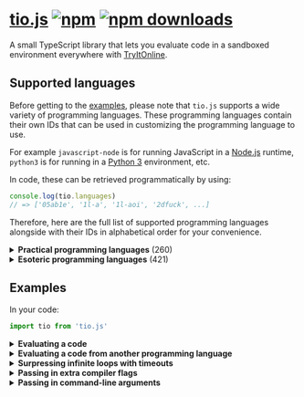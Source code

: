 # [tio.js](https://npmjs.org/package/tio.js) [![npm][npm-image]][npm-url] [![npm downloads][npm-downloads-image]][npm-url]

[npm-image]: https://img.shields.io/npm/v/tio.js.svg?style=flat-square
[npm-url]: https://npmjs.org/package/tio.js
[npm-downloads-image]: https://img.shields.io/npm/dt/tio.js.svg?style=flat-square

A small TypeScript library that lets you evaluate code in a sandboxed environment everywhere with [TryItOnline](https://tio.run).

## Supported languages

Before getting to the [examples](#examples), please note that `tio.js` supports a wide variety of programming languages. These programming languages contain their own IDs that can be used in customizing the programming language to use.

For example `javascript-node` is for running JavaScript in a [Node.js](https://nodejs.org) runtime, `python3` is for running in a [Python 3](https://docs.python.org/3/) environment, etc.

In code, these can be retrieved programmatically by using:

```js
console.log(tio.languages)
// => ['05ab1e', '1l-a', '1l-aoi', '2dfuck', ...]
```

Therefore, here are the full list of supported programming languages alongside with their IDs in alphabetical order for your convenience.

<details>
<summary><b>Practical programming languages</b> (260)</summary>

| Name                                                                                                            | ID                        |
| --------------------------------------------------------------------------------------------------------------- | ------------------------- |
| [ABC](https://homepages.cwi.nl/~steven/abc/)                                                                    | `abc`                     |
| [ABC-assembler](https://github.com/Ourous/abc-wrapper-linux)                                                    | `abc-assembler`           |
| [Ada (GNAT)](https://www.gnu.org/software/gnat/)                                                                | `ada-gnat`                |
| [Agda](http://wiki.portal.chalmers.se/agda)                                                                     | `agda`                    |
| [ALGOL 68 (Genie)](https://jmvdveer.home.xs4all.nl/algol.html)                                                  | `algol68g`                |
| [Alice ML](https://github.com/aliceml/aliceml)                                                                  | `aliceml`                 |
| [APL (Dyalog Unicode)](https://www.dyalog.com/)                                                                 | `apl-dyalog`              |
| [APL (Dyalog Classic)](https://www.dyalog.com/)                                                                 | `apl-dyalog-classic`      |
| [APL (Dyalog Extended)](https://github.com/abrudz/dyalog-apl-extended)                                          | `apl-dyalog-extended`     |
| [APL (dzaima/APL)](https://github.com/dzaima/APL)                                                               | `apl-dzaima`              |
| [APL (ngn/apl)](https://gitlab.com/n9n/apl)                                                                     | `apl-ngn`                 |
| [Appleseed](https://github.com/dloscutoff/appleseed)                                                            | `appleseed`               |
| [ASPeRiX](https://github.com/TryItOnline/asperix)                                                               | `asperix`                 |
| [Assembly (as, x64, Linux)](https://sourceware.org/binutils/docs/as/index.html)                                 | `assembly-as`             |
| [Assembly (fasm, x64, Linux)](https://flatassembler.net/)                                                       | `assembly-fasm`           |
| [Assembly (gcc, x64, Linux)](https://gcc.gnu.org/)                                                              | `assembly-gcc`            |
| [Assembly (JWasm, x64, Linux)](https://github.com/JWasm/JWasm)                                                  | `assembly-jwasm`          |
| [Assembly (nasm, x64, Linux)](http://www.nasm.us/)                                                              | `assembly-nasm`           |
| [ATS2](https://sourceforge.net/projects/ats2-lang/)                                                             | `ats2`                    |
| [Attache](https://github.com/ConorOBrien-Foxx/Attache)                                                          | `attache`                 |
| [AWK](https://www.gnu.org/software/gawk/manual/gawk.html)                                                       | `awk`                     |
| [Bash](https://www.gnu.org/software/bash/)                                                                      | `bash`                    |
| [bc](https://www.gnu.org/software/bc/manual/html_mono/bc.html)                                                  | `bc`                      |
| [BeanShell](http://www.beanshell.org/)                                                                          | `beanshell`               |
| [Boo](http://boo-lang.org/)                                                                                     | `boo`                     |
| [bosh](http://schilytools.sourceforge.net/bosh.html)                                                            | `bosh`                    |
| [Bracmat](https://github.com/BartJongejan/Bracmat)                                                              | `bracmat`                 |
| [Brat](https://github.com/presidentbeef/brat)                                                                   | `brat`                    |
| [C (clang)](http://clang.llvm.org/)                                                                             | `c-clang`                 |
| [C (gcc)](https://gcc.gnu.org/)                                                                                 | `c-gcc`                   |
| [C (tcc)](http://savannah.nongnu.org/projects/tinycc)                                                           | `c-tcc`                   |
| [Caboose](https://github.com/CabooseLang/Caboose)                                                               | `caboose`                 |
| [CakeML](https://cakeml.org/)                                                                                   | `cakeml`                  |
| [calc (TTK)](http://ciar.org/ttk/codecloset/calc/)                                                              | `calc2`                   |
| [Ceylon](https://ceylon-lang.org/)                                                                              | `ceylon`                  |
| [Charm](https://github.com/Aearnus/charm)                                                                       | `charm`                   |
| [Chapel](http://chapel.cray.com/)                                                                               | `chapel`                  |
| [Checked C](https://github.com/Microsoft/checkedc)                                                              | `checkedc`                |
| [Cheddar](http://cheddar.vihan.org/)                                                                            | `cheddar`                 |
| [CIL (Mono IL assembler)](http://www.mono-project.com/docs/tools+libraries/tools/monodis/)                      | `cil-mono`                |
| [cixl](https://github.com/basic-gongfu/cixl)                                                                    | `cixl`                    |
| [Clean](https://github.com/Ourous/curated-clean-linux)                                                          | `clean`                   |
| [CLIPS](http://www.clipsrules.net/)                                                                             | `clips`                   |
| [Common Lisp](http://www.clisp.org/)                                                                            | `clisp`                   |
| [Clojure](https://clojure.org/)                                                                                 | `clojure`                 |
| [COBOL (GNU)](https://sourceforge.net/projects/open-cobol/)                                                     | `cobol-gnu`               |
| [Cobra](http://cobra-language.com/)                                                                             | `cobra`                   |
| [Coconut](http://coconut-lang.org/)                                                                             | `coconut`                 |
| [CoffeeScript 1](http://coffeescript.org/)                                                                      | `coffeescript`            |
| [CoffeeScript 2](http://coffeescript.org/)                                                                      | `coffeescript2`           |
| [C++ (clang)](http://clang.llvm.org/)                                                                           | `cpp-clang`               |
| [C++ (gcc)](https://gcc.gnu.org/)                                                                               | `cpp-gcc`                 |
| [CPY](https://github.com/vrsperanza/CPY)                                                                        | `cpy`                     |
| [Cryptol](https://www.cryptol.net/)                                                                             | `cryptol`                 |
| [Crystal](https://crystal-lang.org)                                                                             | `crystal`                 |
| [C# (.NET Core)](https://www.microsoft.com/net/core/platform)                                                   | `cs-core`                 |
| [C# (Visual C# Compiler)](http://www.mono-project.com/docs/about-mono/releases/5.0.0/#csc)                      | `cs-csc`                  |
| [C# (Visual C# Interactive Compiler)](http://www.mono-project.com/docs/about-mono/releases/5.0.0/#csc)          | `cs-csi`                  |
| [C# (Mono C# compiler)](http://www.mono-project.com/docs/about-mono/languages/csharp/)                          | `cs-mono`                 |
| [C# (Mono C# Shell)](http://www.mono-project.com/docs/tools+libraries/tools/repl/)                              | `cs-mono-shell`           |
| [Curry (PAKCS)](https://www.informatik.uni-kiel.de/~pakcs/)                                                     | `curry-pakcs`             |
| [Curry (Sloth)](http://babel.ls.fi.upm.es/research/Sloth/)                                                      | `curry-sloth`             |
| [Cyclone](http://cyclone.thelanguage.org/)                                                                      | `cyclone`                 |
| [D](https://dlang.org/)                                                                                         | `d`                       |
| [Dafny](https://github.com/Microsoft/dafny)                                                                     | `dafny`                   |
| [Dart](https://www.dartlang.org/)                                                                               | `dart`                    |
| [Dash](https://wiki.debian.org/Shell)                                                                           | `dash`                    |
| [dc](https://www.gnu.org/software/bc/manual/dc-1.05/html_mono/dc.html)                                          | `dc`                      |
| [dg](https://pyos.github.io/dg/)                                                                                | `dg`                      |
| [DScript](https://github.com/ConorOBrien-Foxx/DScript)                                                          | `dscript`                 |
| [eC](https://ecere.org/)                                                                                        | `ec`                      |
| [ecpp + C (gcc)](https://github.com/aaronryank/ecpp)                                                            | `ecpp-c`                  |
| [ecpp + C++ (gcc)](https://github.com/aaronryank/ecpp)                                                          | `ecpp-cpp`                |
| [Dyvil](https://github.com/dyvil/dyvil)                                                                         | `dyvil`                   |
| [ed](https://www.gnu.org/software/ed/)                                                                          | `ed`                      |
| [Egel](https://github.com/egel-lang/egel)                                                                       | `egel`                    |
| [ELF (x86/x64, Linux)](https://refspecs.linuxfoundation.org/elf/elf.pdf)                                        | `elf`                     |
| [Elixir](https://elixir-lang.org/)                                                                              | `elixir`                  |
| [Emacs Lisp](https://www.gnu.org/software/emacs/manual/eintr.html)                                              | `emacs-lisp`              |
| [Erlang (escript)](http://erlang.org/doc/man/escript.html)                                                      | `erlang-escript`          |
| [es](https://github.com/wryun/es-shell)                                                                         | `es`                      |
| [Euphoria 3](http://rapideuphoria.com/index.html)                                                               | `euphoria3`               |
| [Euphoria 4](https://openeuphoria.org)                                                                          | `euphoria4`               |
| [Factor](https://factorcode.org/)                                                                               | `factor`                  |
| [Fantom](http://fantom.org/)                                                                                    | `fantom`                  |
| [Farnsworth](https://metacpan.org/pod/Language::Farnsworth)                                                     | `farnsworth`              |
| [Felix](https://github.com/felix-lang/felix)                                                                    | `felix`                   |
| [fish](https://fishshell.com/)                                                                                  | `fish-shell`              |
| [FOCAL-69](http://www.cozx.com/dpitts/)                                                                         | `focal`                   |
| [Forth (gforth)](http://www.complang.tuwien.ac.at/forth/gforth/Docs-html/)                                      | `forth-gforth`            |
| [Fortran (GFortran)](https://gcc.gnu.org/fortran/)                                                              | `fortran-gfortran`        |
| [F# (.NET Core)](https://www.microsoft.com/net/core/platform)                                                   | `fs-core`                 |
| [F# (Mono)](http://www.mono-project.com/)                                                                       | `fs-mono`                 |
| [Funky](https://github.com/TehFlaminTaco/Funky)                                                                 | `funky`                   |
| [Funky 2](https://github.com/TehFlaminTaco/Funky2)                                                              | `funky2`                  |
| [GAP](https://www.gap-system.org/)                                                                              | `gap`                     |
| [Gema](http://gema.sourceforge.net/)                                                                            | `gema`                    |
| [gnuplot](http://www.gnuplot.info/)                                                                             | `gnuplot`                 |
| [Go](https://golang.org/)                                                                                       | `go`                      |
| [Granule](https://github.com/granule-project/granule)                                                           | `granule`                 |
| [Groovy](http://groovy-lang.org/)                                                                               | `groovy`                  |
| [Gwion](https://github.com/fennecdjay/gwion)                                                                    | `gwion`                   |
| [HadesLang](https://github.com/Azer0s/HadesLang)                                                                | `hades`                   |
| [Haskell](https://www.haskell.org/)                                                                             | `haskell`                 |
| [Haskell 1.2 (Gofer)](https://github.com/stasoid/Gofer)                                                         | `haskell-gofer`           |
| [Haskell 98 (Hugs)](https://www.haskell.org/hugs)                                                               | `haskell-hugs`            |
| [Literate Haskell](https://www.haskell.org/onlinereport/literate.html)                                          | `haskell-literate`        |
| [Haxe](https://haxe.org)                                                                                        | `haxe`                    |
| [Hobbes](https://github.com/Morgan-Stanley/hobbes)                                                              | `hobbes`                  |
| [Huginn](https://huginn.org/)                                                                                   | `huginn`                  |
| [Hy](http://hylang.org/)                                                                                        | `hy`                      |
| [Icon](https://github.com/gtownsend/icon)                                                                       | `icon`                    |
| [Idris](https://www.idris-lang.org/)                                                                            | `idris`                   |
| [ink](https://github.com/inkle/ink)                                                                             | `ink`                     |
| [Io](http://iolanguage.org/)                                                                                    | `io`                      |
| [J](http://jsoftware.com/)                                                                                      | `j`                       |
| [jq](https://stedolan.github.io/jq/)                                                                            | `jq`                      |
| [Jx](http://www.2bestsystems.com/foundation/j/jx1/)                                                             | `jx`                      |
| [Java (JDK)](http://jdk.java.net/)                                                                              | `java-jdk`                |
| [Java (OpenJDK 8)](http://openjdk.java.net/)                                                                    | `java-openjdk`            |
| [JavaScript (Babel Node)](https://babeljs.io/)                                                                  | `javascript-babel-node`   |
| [JavaScript (Node.js)](https://nodejs.org)                                                                      | `javascript-node`         |
| [JavaScript (SpiderMonkey)](https://developer.mozilla.org/en-US/docs/Mozilla/Projects/SpiderMonkey/Releases/45) | `javascript-spidermonkey` |
| [JavaScript (V8)](https://v8.dev/)                                                                              | `javascript-v8`           |
| [Joy](http://www.latrobe.edu.au/humanities/research/research-projects/past-projects/joy-programming-language)   | `joy`                     |
| [Julia 0.4](http://julialang.org/)                                                                              | `julia`                   |
| [Julia 1.0](http://julialang.org/)                                                                              | `julia1x`                 |
| [Julia 0.5](http://julialang.org/)                                                                              | `julia5`                  |
| [Julia 0.6](http://julialang.org/)                                                                              | `julia6`                  |
| [Julia 0.7](http://julialang.org/)                                                                              | `julia7`                  |
| [K (Kona)](https://github.com/kevinlawler/kona)                                                                 | `k-kona`                  |
| [K (ngn/k)](https://bitbucket.org/ngn/k)                                                                        | `k-ngn`                   |
| [K (oK)](https://github.com/JohnEarnest/ok)                                                                     | `k-ok`                    |
| [Kobeři-C](https://github.com/fpeterek/Koberi-C)                                                                | `koberi-c`                |
| [Koka](https://github.com/koka-lang/koka)                                                                       | `koka`                    |
| [Kotlin](https://kotlinlang.org)                                                                                | `kotlin`                  |
| [ksh](http://www.kornshell.com/)                                                                                | `ksh`                     |
| [Lean](https://leanprover.github.io/)                                                                           | `lean`                    |
| [Lily](http://fascinatedbox.github.io/lily/)                                                                    | `lily`                    |
| [LLVM IR](http://llvm.org/docs/LangRef.html)                                                                    | `llvm`                    |
| [Lua](https://www.lua.org/)                                                                                     | `lua`                     |
| [Lua (LuaJIT)](https://luajit.org/)                                                                             | `lua-luajit`              |
| [Lua (OpenResty)](https://openresty.org/en/)                                                                    | `lua-openresty`           |
| [M4](https://www.gnu.org/software/m4/m4.html)                                                                   | `m4`                      |
| [Make](https://www.gnu.org/software/make/)                                                                      | `make`                    |
| [Mamba](https://github.com/Gelbpunkt/mamba-lang)                                                                | `mamba`                   |
| [Wolfram Language (Mathematica)](https://www.wolfram.com/wolframscript/)                                        | `mathematica`             |
| [Mathics](http://mathics.github.io/)                                                                            | `mathics`                 |
| [Maxima](http://maxima.sourceforge.net/)                                                                        | `maxima`                  |
| [Moonscript](https://moonscript.org)                                                                            | `moonscript`              |
| [Mouse-79](http://mouse.davidgsimpson.com/mouse79/)                                                             | `mouse`                   |
| [Mouse-2002](http://mouse.davidgsimpson.com/mouse2002/)                                                         | `mouse2002`               |
| [Mouse-83](http://mouse.davidgsimpson.com/mouse83/)                                                             | `mouse83`                 |
| [MUMPS](http://www.cs.uni.edu/~okane/)                                                                          | `mumps`                   |
| [MY-BASIC](https://github.com/paladin-t/my_basic)                                                               | `my-basic`                |
| [Nial](https://github.com/danlm/QNial7)                                                                         | `nial`                    |
| [Nim](http://nim-lang.org/)                                                                                     | `nim`                     |
| [Oberon-07](https://miasap.se/obnc/)                                                                            | `oberon-07`               |
| [Object Pascal (FPC)](https://www.freepascal.org/)                                                              | `object-pascal-fpc`       |
| [Objective-C (clang)](http://clang.llvm.org/)                                                                   | `objective-c-clang`       |
| [Objective-C (gcc)](https://gcc.gnu.org/onlinedocs/gcc-7.1.0/gcc/Objective-C.html)                              | `objective-c-gcc`         |
| [occam-pi](http://projects.cs.kent.ac.uk/projects/kroc/trac/)                                                   | `occam-pi`                |
| [OCaml](http://www.ocaml.org/)                                                                                  | `ocaml`                   |
| [Octave](https://www.gnu.org/software/octave/)                                                                  | `octave`                  |
| [Odin](https://github.com/odin-lang/Odin)                                                                       | `odin`                    |
| [OSH](https://www.oilshell.org/)                                                                                | `osh`                     |
| [Pari/GP](http://pari.math.u-bordeaux.fr/)                                                                      | `pari-gp`                 |
| [Pascal (FPC)](https://www.freepascal.org/)                                                                     | `pascal-fpc`              |
| [Perl 4](https://www.perl.org/)                                                                                 | `perl4`                   |
| [Perl 5](https://www.perl.org/)                                                                                 | `perl5`                   |
| [Perl 5 (cperl)](http://perl11.org/cperl/)                                                                      | `perl5-cperl`             |
| [Perl 6](https://github.com/nxadm/rakudo-pkg)                                                                   | `perl6`                   |
| [Perl 6 (Niecza)](https://github.com/sorear/niecza)                                                             | `perl6-niecza`            |
| [Phoenix](https://github.com/senselogic/PHOENIX)                                                                | `phoenix`                 |
| [PHP](https://php.net/)                                                                                         | `php`                     |
| [Physica](https://github.com/Mr-Xcoder/Physica)                                                                 | `physica`                 |
| [PicoLisp](http://picolisp.com/)                                                                                | `picolisp`                |
| [Pike](https://pike.lysator.liu.se/)                                                                            | `pike`                    |
| [PILOT (psPILOT)](https://github.com/FreeTrav/psPILOT)                                                          | `pilot-pspilot`           |
| [PILOT (RPilot)](https://github.com/TryItOnline/pilot-rpilot)                                                   | `pilot-rpilot`            |
| [Pony](https://www.ponylang.org/)                                                                               | `pony`                    |
| [Positron](https://github.com/alexander-liao/positron)                                                          | `positron`                |
| [PostScript (xpost)](https://github.com/luser-dr00g/xpost)                                                      | `postscript-xpost`        |
| [PowerShell](https://github.com/TryItOnline/TioSetup/wiki/Powershell)                                           | `powershell`              |
| [PowerShell Core](https://github.com/PowerShell/PowerShell)                                                     | `powershell-core`         |
| [Prolog (Ciao)](https://ciao-lang.org)                                                                          | `prolog-ciao`             |
| [Prolog (SWI)](http://www.swi-prolog.org)                                                                       | `prolog-swi`              |
| [Proton](https://github.com/alexander-liao/proton)                                                              | `proton`                  |
| [Proton 2.0](https://github.com/alexander-liao/proton-2.0)                                                      | `proton2`                 |
| [P#](https://github.com/p-org/PSharp)                                                                           | `ps-core`                 |
| [Pure](https://github.com/agraef/pure-lang)                                                                     | `pure`                    |
| [PureScript](http://www.purescript.org/)                                                                        | `purescript`              |
| [Python 1](https://www.python.org/download/releases/1.6.1/)                                                     | `python1`                 |
| [Python 2](https://docs.python.org/2/)                                                                          | `python2`                 |
| [Python 2 (Cython)](http://cython.org/)                                                                         | `python2-cython`          |
| [Python 2 (IronPython)](http://ironpython.net)                                                                  | `python2-iron`            |
| [Python 2 (Jython)](http://www.jython.org)                                                                      | `python2-jython`          |
| [Python 2 (PyPy)](http://pypy.org/)                                                                             | `python2-pypy`            |
| [Python 3](https://docs.python.org/3/)                                                                          | `python3`                 |
| [Python 3.8 (pre-release)](https://docs.python.org/3.8/)                                                        | `python38pr`              |
| [Python 3 (Cython)](http://cython.org/)                                                                         | `python3-cython`          |
| [Python 3 (PyPy)](http://pypy.org/)                                                                             | `python3-pypy`            |
| [Python 3 (Stackless)](https://github.com/stackless-dev/stackless)                                              | `python3-stackless`       |
| [Q#](https://docs.microsoft.com/en-us/quantum/quantum-qr-intro?view=qsharp-preview)                             | `qs-core`                 |
| [R](https://www.r-project.org/)                                                                                 | `r`                       |
| [Racket](https://racket-lang.org/)                                                                              | `racket`                  |
| [RAD](https://bitbucket.org/zacharyjtaylor/rad)                                                                 | `rad`                     |
| [Rapira](https://github.com/freeduke33/rerap2)                                                                  | `rapira`                  |
| [Reason](https://reasonml.github.io)                                                                            | `reason`                  |
| [REBOL](http://www.rebol.com/)                                                                                  | `rebol`                   |
| [REBOL 3](http://www.rebol.com/rebol3/)                                                                         | `rebol3`                  |
| [Red](http://www.red-lang.org)                                                                                  | `red`                     |
| [Rexx (Regina)](http://www.rexx.org/)                                                                           | `rexx`                    |
| [Ring](https://github.com/ring-lang/ring)                                                                       | `ring`                    |
| [rk](https://github.com/aaronryank/rk-lang)                                                                     | `rk`                      |
| [Röda](https://github.com/fergusq/roda)                                                                         | `roda`                    |
| [Ruby](https://www.ruby-lang.org/)                                                                              | `ruby`                    |
| [Rust](https://www.rust-lang.org/)                                                                              | `rust`                    |
| [Scala](http://www.scala-lang.org/)                                                                             | `scala`                   |
| [Chez Scheme](https://cisco.github.io/ChezScheme/)                                                              | `scheme-chez`             |
| [CHICKEN Scheme](https://www.call-cc.org/)                                                                      | `scheme-chicken`          |
| [Gambit Scheme (gsi)](http://gambitscheme.org)                                                                  | `scheme-gambit`           |
| [Guile](https://www.gnu.org/software/guile/)                                                                    | `scheme-guile`            |
| [sed 4.2.2](https://www.gnu.org/software/sed/)                                                                  | `sed`                     |
| [sed](https://www.gnu.org/software/sed/)                                                                        | `sed-gnu`                 |
| [sfk](http://stahlworks.com/dev/swiss-file-knife.html)                                                          | `sfk`                     |
| [Shnap](https://github.com/ShnapLang/Shnap)                                                                     | `shnap`                   |
| [Sidef](https://github.com/trizen/sidef)                                                                        | `sidef`                   |
| [Simula (cim)](https://directory.fsf.org/wiki/Cim)                                                              | `simula`                  |
| [SISAL](https://github.com/TryItOnline/sisalc)                                                                  | `sisal`                   |
| [Standard ML (MLton)](http://www.mlton.org/)                                                                    | `sml-mlton`               |
| [SNOBOL4 (CSNOBOL4)](http://www.snobol4.org/csnobol4/)                                                          | `snobol4`                 |
| [Assembly (MIPS, SPIM)](https://github.com/TryItOnline/spim)                                                    | `spim`                    |
| [SQLite](https://www.sqlite.org/)                                                                               | `sqlite`                  |
| [Squirrel](http://www.squirrel-lang.org/)                                                                       | `squirrel`                |
| [Stacked](https://github.com/ConorOBrien-Foxx/stacked)                                                          | `stacked`                 |
| [Swift](https://developer.apple.com/swift/)                                                                     | `swift4`                  |
| [Tcl](http://tcl.tk/)                                                                                           | `tcl`                     |
| [tcsh](http://www.tcsh.org/)                                                                                    | `tcsh`                    |
| [TemplAt](https://github.com/ConorOBrien-Foxx/Attache/blob/master/TemplAt.md)                                   | `templat`                 |
| [TypeScript](https://www.typescriptlang.org)                                                                    | `typescript`              |
| [uBASIC](https://github.com/EtchedPixels/ubasic)                                                                | `ubasic`                  |
| [Ursala](https://github.com/stasoid/Ursala)                                                                     | `ursala`                  |
| [Vala](https://wiki.gnome.org/Projects/Vala)                                                                    | `vala`                    |
| [Visual Basic .NET (.NET Core)](https://www.microsoft.com/net/core/platform)                                    | `vb-core`                 |
| [Visual Basic .NET (Mono)](http://www.mono-project.com/docs/about-mono/languages/visualbasic/)                  | `visual-basic-net-mono`   |
| [Visual Basic .NET (VBC)](http://www.mono-project.com/docs/about-mono/releases/5.12.0/#vbnet-compiler)          | `visual-basic-net-vbc`    |
| [V (vlang.io)](https://vlang.io)                                                                                | `vlang`                   |
| [VSL](https://github.com/vsl-lang/VSL)                                                                          | `vsl`                     |
| [WebAssembly (WaWrapper)](https://github.com/TryItOnline/wawrapper)                                             | `wasm`                    |
| [Wren](https://github.com/munificent/wren)                                                                      | `wren`                    |
| [Yabasic](http://www.yabasic.de)                                                                                | `yabasic`                 |
| [yash](https://yash.osdn.jp)                                                                                    | `yash`                    |
| [B (ybc)](https://github.com/Leushenko/ybc)                                                                     | `ybc`                     |
| [Z3](https://github.com/Z3Prover/z3)                                                                            | `z3`                      |
| [Zephyr](https://github.com/dloscutoff/zephyr)                                                                  | `zephyr`                  |
| [Zig](https://ziglang.org/)                                                                                     | `zig`                     |
| [zkl](http://www.zenkinetic.com/zkl.html)                                                                       | `zkl`                     |
| [Zoidberg](https://metacpan.org/pod/Zoidberg)                                                                   | `zoidberg`                |
| [Zsh](https://www.zsh.org/)                                                                                     | `zsh`                     |

</summary>
</details>
<details>
<summary><b>Esoteric programming languages</b> (421)</summary>

| Name                                                                                                                               | ID                          |
| ---------------------------------------------------------------------------------------------------------------------------------- | --------------------------- |
| [4](https://github.com/urielieli/py-four)                                                                                          | `4`                         |
| [7](https://esolangs.org/wiki/7)                                                                                                   | `7`                         |
| [33](https://github.com/TheOnlyMrCat/33)                                                                                           | `33`                        |
| [99](https://github.com/TryItOnline/99)                                                                                            | `99`                        |
| [05AB1E (legacy)](https://github.com/Adriandmen/05AB1E/tree/fb4a2ce2bce6660e1a680a74dd61b72c945e6c3b)                              | `05ab1e`                    |
| [1L_a](https://github.com/TryItOnline/1L_a)                                                                                        | `1l-a`                      |
| [1L_AOI](https://github.com/stasoid/1L_AOI)                                                                                        | `1l-aoi`                    |
| [2DFuck](https://gitlab.com/TheWastl/2DFuck)                                                                                       | `2dfuck`                    |
| [2L](https://github.com/TryItOnline/2L)                                                                                            | `2l`                        |
| [2sable](https://github.com/Adriandmen/2sable)                                                                                     | `2sable`                    |
| [3var](https://esolangs.org/wiki/3var)                                                                                             | `3var`                      |
| [a-gram](https://github.com/p1xels/a-gram)                                                                                         | `a-gram`                    |
| [A Pear Tree](https://esolangs.org/wiki/A_Pear_Tree)                                                                               | `a-pear-tree`               |
| [Acc!!](https://github.com/dloscutoff/Esolangs/tree/master/Acc!!)                                                                  | `accbb`                     |
| [Aceto](https://github.com/aceto/aceto)                                                                                            | `aceto`                     |
| [Actually](https://github.com/Mego/Seriously)                                                                                      | `actually`                  |
| [Adapt](https://github.com/cairdcoinheringaahing/adapt)                                                                            | `adapt`                     |
| [Add++](https://github.com/cairdcoinheringaahing/AddPlusPlus)                                                                      | `addpp`                     |
| [ADJUST](https://github.com/TryItOnline/adjust)                                                                                    | `adjust`                    |
| [Agony](https://github.com/royvanrijn/JAgony)                                                                                      | `agony`                     |
| [Ahead](https://github.com/ajc2/ahead)                                                                                             | `ahead`                     |
| [Aheui (esotope)](https://github.com/aheui/pyaheui)                                                                                | `aheui`                     |
| [Alchemist](https://github.com/bforte/Alchemist)                                                                                   | `alchemist`                 |
| [Alice](https://github.com/m-ender/alice)                                                                                          | `alice`                     |
| [Alice & Bob](https://github.com/bforte/alice-bob)                                                                                 | `alice-bob`                 |
| [AlphaBeta](https://github.com/TryItOnline/alphabeta)                                                                              | `alphabeta`                 |
| [Alphabetti spaghetti](https://github.com/stasoid/Alphabetti-spaghetti)                                                            | `alphabetti-spaghetti`      |
| [Alphuck](https://github.com/TryItOnline/brainfuck)                                                                                | `alphuck`                   |
| [Alumin](https://github.com/ConorOBrien-Foxx/Alumin)                                                                               | `alumin`                    |
| [The Amnesiac From Minsk](https://github.com/pavelbraginskiy/TheAmnesiacFromMinsk)                                                 | `amnesiac-from-minsk`       |
| [Ante](https://github.com/michaeldv/ante)                                                                                          | `ante`                      |
| [anyfix](https://github.com/alexander-liao/anyfix)                                                                                 | `anyfix`                    |
| [ARBLE](https://github.com/TehFlaminTaco/ARBLE)                                                                                    | `arble`                     |
| [Archway](https://github.com/TryItOnline/archway)                                                                                  | `archway`                   |
| [Archway2](https://github.com/TryItOnline/archway)                                                                                 | `archway2`                  |
| [Arcyóu](https://github.com/Nazek42/arcyou)                                                                                        | `arcyou`                    |
| [ArnoldC](https://lhartikk.github.io/ArnoldC/)                                                                                     | `arnoldc`                   |
| [AsciiDots](https://github.com/aaronduino/asciidots)                                                                               | `asciidots`                 |
| [Aubergine](https://esolangs.org/wiki/Aubergine)                                                                                   | `aubergine`                 |
| [axo](https://esolangs.org/wiki/Axo)                                                                                               | `axo`                       |
| [Backhand](https://github.com/GuyJoKing/Backhand)                                                                                  | `backhand`                  |
| [Bitwise Cyclic Tag But Way Worse](https://github.com/MilkyWay90/Bitwise-Cyclic-Tag-But-Way-Worse)                                 | `bctbww`                    |
| [Bitwise Cyclic Tag But Way Worse 2.0](https://github.com/MilkyWay90/Bitwise-Cyclic-Tag-But-Way-Worse)                             | `bctbww2`                   |
| [Beam](https://github.com/ETHproductions/beam-js)                                                                                  | `beam`                      |
| [Bean](https://github.com/patrickroberts/bean)                                                                                     | `bean`                      |
| [Beatnik](https://esolangs.org/wiki/Beatnik)                                                                                       | `beatnik`                   |
| [Beeswax](https://github.com/m-lohmann/BeeswaxEsolang.jl)                                                                          | `beeswax`                   |
| [Befunge-93](https://github.com/catseye/Befunge-93)                                                                                | `befunge`                   |
| [Befunge-93 (FBBI)](https://github.com/catseye/FBBI)                                                                               | `befunge-93-fbbi`           |
| [Befunge-93 (MTFI)](https://github.com/TryItOnline/befunge-97-mtfi)                                                                | `befunge-93-mtfi`           |
| [Befunge-93 (PyFunge)](https://pythonhosted.org/PyFunge/)                                                                          | `befunge-93-pyfunge`        |
| [Befunge-96 (MTFI)](https://github.com/TryItOnline/befunge-97-mtfi)                                                                | `befunge-96-mtfi`           |
| [Befunge-97 (MTFI)](https://github.com/TryItOnline/befunge-97-mtfi)                                                                | `befunge-97-mtfi`           |
| [Befunge-98 (FBBI)](https://github.com/catseye/FBBI)                                                                               | `befunge-98`                |
| [Befunge-98 (PyFunge)](https://pythonhosted.org/PyFunge/)                                                                          | `befunge-98-pyfunge`        |
| [Bit](https://github.com/FireCubez/bit)                                                                                            | `bit`                       |
| [BitBitJump](https://github.com/TryItOnline/bitbitjump)                                                                            | `bitbitjump`                |
| [bitch](https://github.com/Helen0903/bitch)                                                                                        | `bitch`                     |
| [bitch (bit-h)](https://github.com/int-e/bits/tree/master/hs)                                                                      | `bitch-bith`                |
| [bitch (shifty)](https://github.com/int-e/bits/tree/master/cc)                                                                     | `bitch-shifty`              |
| [BitChanger](https://github.com/TryItOnline/bitchanger)                                                                            | `bitchanger`                |
| [BitCycle](https://github.com/dloscutoff/esolangs/tree/master/BitCycle)                                                            | `bitcycle`                  |
| [Bitwise](https://github.com/aaronryank/bitwise)                                                                                   | `bitwise`                   |
| [Black (blak)](https://github.com/TryItOnline/blak)                                                                                | `blak`                      |
| [Binary Lambda Calculus](https://tromp.github.io/cl/cl.html)                                                                       | `blc`                       |
| [Boolfuck](https://github.com/TryItOnline/boolfuck)                                                                                | `boolfuck`                  |
| [Bot Engine](https://github.com/SuperJedi224/Bot-Engine)                                                                           | `bot-engine`                |
| [Brachylog v1](https://github.com/JCumin/Brachylog/releases)                                                                       | `brachylog`                 |
| [Brachylog](https://github.com/JCumin/Brachylog)                                                                                   | `brachylog2`                |
| [Braille](https://github.com/TryItOnline/braille)                                                                                  | `braille`                   |
| [Brain-Flak](https://github.com/DJMcMayhem/Brain-Flak)                                                                             | `brain-flak`                |
| [Brainbash](https://github.com/ConorOBrien-Foxx/Brainbash)                                                                         | `brainbash`                 |
| [brainbool](https://github.com/TryItOnline/brainfuck)                                                                              | `brainbool`                 |
| [BrainFlump](https://github.com/dylanrenwick/BrainFlump)                                                                           | `brainflump`                |
| [brainfuck](https://github.com/TryItOnline/brainfuck)                                                                              | `brainfuck`                 |
| [Braingolf](https://github.com/dylanrenwick/braingolf)                                                                             | `braingolf`                 |
| [Brain-Flak (BrainHack)](https://github.com/Flakheads/BrainHack)                                                                   | `brainhack`                 |
| [Brainlove](https://github.com/TryItOnline/brainfuck)                                                                              | `brainlove`                 |
| [BrainSpace](https://code.google.com/archive/p/brainspace/)                                                                        | `brainspace`                |
| [Brian & Chuck](https://github.com/m-ender/brian-chuck)                                                                            | `brian-chuck`               |
| [Broccoli](https://github.com/broccoli-lang/broccoli)                                                                              | `broccoli`                  |
| [Bubblegum](https://esolangs.org/wiki/Bubblegum)                                                                                   | `bubblegum`                 |
| [Burlesque](https://github.com/FMNSSun/Burlesque)                                                                                  | `burlesque`                 |
| [BuzzFizz](https://esolangs.org/wiki/BuzzFizz)                                                                                     | `buzzfizz`                  |
| [Bitwise Fuckery](https://github.com/cairdcoinheringaahing/Bitwise-Fuckery)                                                        | `bwfuckery`                 |
| [Canvas](https://github.com/dzaima/Canvas)                                                                                         | `canvas`                    |
| [Cardinal](https://www.esolangs.org/wiki/Cardinal)                                                                                 | `cardinal`                  |
| [Carol & Dave](https://github.com/bforte/carol-dave)                                                                               | `carol-dave`                |
| [Carrot](https://github.com/kritixilithos/Carrot)                                                                                  | `carrot`                    |
| [Cascade](https://github.com/GuyJoKing/Cascade)                                                                                    | `cascade`                   |
| [Catholicon](https://github.com/okx-code/Catholicon)                                                                               | `catholicon`                |
| [Cauliflower](https://github.com/broccoli-lang/broccoli)                                                                           | `cauliflower`               |
| [Ceres](https://github.com/alexander-liao/ceres)                                                                                   | `ceres`                     |
| [Chain](https://github.com/ConorOBrien-Foxx/Chain)                                                                                 | `chain`                     |
| [Chef](http://search.cpan.org/~smueller/Acme-Chef/)                                                                                | `chef`                      |
| [Changeling](https://github.com/DennisMitchell/shapescript)                                                                        | `changeling`                |
| [Charcoal](https://github.com/somebody1234/Charcoal)                                                                               | `charcoal`                  |
| [Check](https://github.com/ScratchMan544/check-lang)                                                                               | `check`                     |
| [Chip](https://github.com/Phlarx/chip)                                                                                             | `chip`                      |
| [Cinnamon Gum](https://github.com/quartata/cinnamon-gum)                                                                           | `cinnamon-gum`              |
| [CJam](https://sourceforge.net/p/cjam)                                                                                             | `cjam`                      |
| [Clam](https://github.com/dylanrenwick/Clam)                                                                                       | `clam`                      |
| [,,,](https://github.com/totallyhuman/commata)                                                                                     | `commata`                   |
| [Commentator](https://github.com/cairdcoinheringaahing/Commentator)                                                                | `commentator`               |
| [Commercial](https://github.com/TryItOnline/commercial)                                                                            | `commercial`                |
| [Condit](https://github.com/TryItOnline/condit)                                                                                    | `condit`                    |
| [Convex](https://github.com/GamrCorps/Convex)                                                                                      | `convex`                    |
| [Cood](https://github.com/jesobreira/cood/tree/php-interpreter)                                                                    | `cood`                      |
| [Corea](https://github.com/ConorOBrien-Foxx/Corea)                                                                                 | `corea`                     |
| [COW](https://bigzaphod.github.io/COW/)                                                                                            | `cow`                       |
| [cQuents](https://github.com/stestoltz/cQuents)                                                                                    | `cquents`                   |
| [Crayon](https://github.com/ETHproductions/crayon)                                                                                 | `crayon`                    |
| [CSL](https://github.com/jammy-dodgers/CSL)                                                                                        | `csl`                       |
| [Cubically](https://github.com/aaronryank/cubically)                                                                               | `cubically`                 |
| [Cubix](https://github.com/ETHproductions/cubix)                                                                                   | `cubix`                     |
| [Curlyfrick](https://github.com/JonoCode9374/CFEsolang)                                                                            | `curlyfrick`                |
| [Cy](https://github.com/cyoce/Cy)                                                                                                  | `cy`                        |
| [D2](https://github.com/ConorOBrien-Foxx/Attache/blob/master/D2.md)                                                                | `d2`                        |
| [Deadfish~](https://github.com/TryItOnline/deadfish-)                                                                              | `deadfish-`                 |
| [Decimal](https://github.com/aaronryank/Decimal)                                                                                   | `decimal`                   |
| [Del\|m\|t](https://github.com/MistahFiggins/Delimit)                                                                              | `delimit`                   |
| [Deorst](https://github.com/cairdcoinheringaahing/Deorst)                                                                          | `deorst`                    |
| [Dirty](https://github.com/Ourous/dirty)                                                                                           | `dirty`                     |
| [Detour](https://github.com/cyoce/detour)                                                                                          | `detour`                    |
| [DOBELA](https://deewiant.iki.fi/projects/dobelx64/)                                                                               | `dobela`                    |
| [DOBELA (dobcon)](https://github.com/stasoid/DOBELA)                                                                               | `dobela-dobcon`             |
| [Dodos](https://github.com/DennisMitchell/dodos)                                                                                   | `dodos`                     |
| [Dreaderef](https://github.com/ScratchMan544/Dreaderef)                                                                            | `dreaderef`                 |
| [Drive-In Window](https://github.com/TryItOnline/drive-in-window)                                                                  | `drive-in-window`           |
| [DStack](https://github.com/alejandrocoria/DStack)                                                                                 | `dstack`                    |
| [eacal](https://github.com/ConorOBrien-Foxx/eacal)                                                                                 | `eacal`                     |
| [!@#$%^&\*()\_+](https://github.com/ConorOBrien-Foxx/ecndpcaalrlp)                                                                 | `ecndpcaalrlp`              |
| [Element](https://github.com/PhiNotPi/Element)                                                                                     | `element`                   |
| [ELVM-IR](https://github.com/shinh/elvm)                                                                                           | `elvm-ir`                   |
| [Emmental](https://github.com/catseye/Emmental)                                                                                    | `emmental`                  |
| [Emoji](https://esolangs.org/wiki/Emoji)                                                                                           | `emoji`                     |
| [Emoji-gramming](https://github.com/TryItOnline/Emoji-gramming)                                                                    | `emoji-gramming`            |
| [Emojicode 0.5](http://www.emojicode.org/)                                                                                         | `emojicode`                 |
| [Emojicode](http://www.emojicode.org/)                                                                                             | `emojicode6`                |
| [EmojiCoder](https://github.com/TryItOnline/EmojiCoder)                                                                            | `emojicoder`                |
| [emotifuck](https://github.com/Romulus10/emotif___)                                                                                | `emotifuck`                 |
| [Emotinomicon](https://github.com/ConorOBrien-Foxx/Emotinomicon)                                                                   | `emotinomicon`              |
| [(())](<https://esolangs.org/wiki/(())>)                                                                                           | `empty-nest`                |
| [Enlist](https://github.com/alexander-liao/enlist)                                                                                 | `enlist`                    |
| [ESOPUNK](https://gitlab.com/Blacksilver/pyesopunk)                                                                                | `esopunk`                   |
| [ETA](http://www.miketaylor.org.uk/tech/eta/doc/)                                                                                  | `eta`                       |
| [evil](https://web.archive.org/web/20070103000858/www1.pacific.edu/~twrensch/evil/index.html)                                      | `evil`                      |
| [Explode](https://github.com/stestoltz/Explode)                                                                                    | `explode`                   |
| [Extended Brainfuck Type I](https://github.com/TryItOnline/brainfuck)                                                              | `extended-brainfuck-type-i` |
| [ExtraC](https://github.com/ConorOBrien-Foxx/extrac)                                                                               | `extrac`                    |
| [face](https://github.com/KeyboardFire/face)                                                                                       | `face`                      |
| [FALSE](https://github.com/somebody1234/FALSE)                                                                                     | `false`                     |
| [FerNANDo](https://esolangs.org/wiki/FerNANDo)                                                                                     | `fernando`                  |
| [FEU](https://github.com/TryItOnline/feu)                                                                                          | `feu`                       |
| [FIM++](https://github.com/avian2/fimpp)                                                                                           | `fimpp`                     |
| [><>](https://esolangs.org/wiki/Fish)                                                                                              | `fish`                      |
| [Fission](https://github.com/C0deH4cker/Fission)                                                                                   | `fission`                   |
| [Fission 2](https://github.com/C0deH4cker/Fission)                                                                                 | `fission2`                  |
| [Flipbit](https://github.com/cairdcoinheringaahing/Flipbit)                                                                        | `flipbit`                   |
| [Floater](https://github.com/Zom-B/Floater)                                                                                        | `floater`                   |
| [Flobnar](https://github.com/Reconcyl/flobnar)                                                                                     | `flobnar`                   |
| [Foam](https://github.com/Reconcyl/foam-lang)                                                                                      | `foam`                      |
| [Foo](https://esolangs.org/wiki/Foo)                                                                                               | `foo`                       |
| [Forget](https://github.com/BenjaminUrquhart/Forget)                                                                               | `forget`                    |
| [Forked](https://github.com/aaronryank/Forked)                                                                                     | `forked`                    |
| [Forte](https://github.com/judofyr/forter)                                                                                         | `forte`                     |
| [Fourier](https://github.com/beta-decay/Fourier)                                                                                   | `fourier`                   |
| [FRACTRAN](https://github.com/DennisMitchell/ffi)                                                                                  | `fractran`                  |
| [Fueue](https://github.com/TryItOnline/fueue)                                                                                      | `fueue`                     |
| [Funciton](https://github.com/Timwi/Funciton)                                                                                      | `funciton`                  |
| [Functoid](https://github.com/bforte/Functoid)                                                                                     | `functoid`                  |
| [Fynyl](https://github.com/ConorOBrien-Foxx/Fynyl)                                                                                 | `fynyl`                     |
| [Gaia](https://github.com/splcurran/Gaia)                                                                                          | `gaia`                      |
| [Gaot++](https://github.com/TryItOnline/gaotpp)                                                                                    | `gaotpp`                    |
| [Geo](https://github.com/cairdcoinheringaahing/Orst-Geo)                                                                           | `geo`                       |
| [Glypho](https://web.archive.org/web/20060621185740/http://www4.ncsu.edu/~bcthomp2/glypho.txt)                                     | `glypho`                    |
| [Glypho (shorthand)](https://web.archive.org/web/20060621185740/http://www4.ncsu.edu/~bcthomp2/glypho.txt)                         | `glypho-shorthand`          |
| [Gol><>](https://github.com/Sp3000/Golfish)                                                                                        | `golfish`                   |
| [GolfScript](http://www.golfscript.com/golfscript/)                                                                                | `golfscript`                |
| [Grass](https://github.com/TryItOnline/grass)                                                                                      | `grass`                     |
| [Grime](https://github.com/iatorm/grime)                                                                                           | `grime`                     |
| [GS2](https://github.com/nooodl/gs2)                                                                                               | `gs2`                       |
| [hASM](https://github.com/pavelbraginskiy/hASM)                                                                                    | `hasm`                      |
| [Haystack](https://github.com/kade-robertson/haystack)                                                                             | `haystack`                  |
| [Half-Broken Car in Heavy Traffic](https://git.metanohi.name/hbcht.git/)                                                           | `hbcht`                     |
| [Hyper-Dimensional Brainfuck](https://github.com/Property404/hdbf)                                                                 | `hdbf`                      |
| [Hexagony](https://github.com/m-ender/hexagony)                                                                                    | `hexagony`                  |
| [Hodor](https://github.com/hummingbirdtech/hodor)                                                                                  | `hodor`                     |
| [Homespring](https://github.com/TryItOnline/homespring)                                                                            | `homespring`                |
| [Hexadecimal Stacking Pseudo-Assembly Language](https://github.com/ConorOBrien-Foxx/Hexadecimal-Stacking-Pseudo-Assembly-Language) | `hspal`                     |
| [Husk](https://github.com/barbuz/Husk)                                                                                             | `husk`                      |
| [I](https://github.com/mlochbaum/ILanguage)                                                                                        | `i`                         |
| [iag](https://github.com/TryItOnline/iag)                                                                                          | `iag`                       |
| [Incident](https://github.com/TryItOnline/incident)                                                                                | `incident`                  |
| [INTERCAL](http://www.catb.org/~esr/intercal/)                                                                                     | `intercal`                  |
| [JAEL](https://github.com/eduardoHoefel/JAEL)                                                                                      | `jael`                      |
| [J-uby](https://github.com/cyoce/J-uby)                                                                                            | `j-uby`                     |
| [Japt](https://github.com/ETHproductions/japt)                                                                                     | `japt`                      |
| [Jelly](https://github.com/DennisMitchell/jelly)                                                                                   | `jelly`                     |
| [Jellyfish](https://github.com/iatorm/jellyfish)                                                                                   | `jellyfish`                 |
| [kavod](https://github.com/ConorOBrien-Foxx/kavod)                                                                                 | `kavod`                     |
| [Keg](https://github.com/JonoCode9374/Keg)                                                                                         | `keg`                       |
| [Kipple (cipple)](https://github.com/graue/esofiles/tree/master/kipple)                                                            | `kipple-cipple`             |
| [Klein](https://github.com/Wheatwizard/Klein)                                                                                      | `klein`                     |
| [krrp](https://github.com/jfrech/krrp)                                                                                             | `krrp`                      |
| [l33t](https://github.com/TryItOnline/l33t)                                                                                        | `l33t`                      |
| [Labyrinth](https://github.com/m-ender/labyrinth)                                                                                  | `labyrinth`                 |
| [Lean Mean Bean Machine](https://github.com/dylanrenwick/lmbm)                                                                     | `lmbm`                      |
| [LNUSP](https://github.com/TryItOnline/lnusp)                                                                                      | `lnusp`                     |
| [Locksmith](https://github.com/ConorOBrien-Foxx/Locksmith)                                                                         | `locksmith`                 |
| [Logicode](https://github.com/LogicodeLang/Logicode)                                                                               | `logicode`                  |
| [LOLCODE](http://lolcode.org/)                                                                                                     | `lolcode`                   |
| [Lost](https://github.com/Wheatwizard/Lost)                                                                                        | `lost`                      |
| [LOWER](https://github.com/ConorOBrien-Foxx/LOWER)                                                                                 | `lower`                     |
| [Ly](https://github.com/LyricLy/Ly)                                                                                                | `ly`                        |
| [M](https://github.com/DennisMitchell/m)                                                                                           | `m`                         |
| [MachineCode](https://github.com/aaronryank/MachineCode)                                                                           | `machinecode`               |
| [Malbolge](https://github.com/TryItOnline/malbolge)                                                                                | `malbolge`                  |
| [Malbolge Unshackled](https://github.com/TryItOnline/malbolge-unshackled)                                                          | `malbolge-unshackled`       |
| [MarioLANG](https://github.com/tomsmeding/MarioLANG)                                                                               | `mariolang`                 |
| [Mascarpone](https://github.com/catseye/Mascarpone)                                                                                | `mascarpone`                |
| [MathGolf](https://github.com/maxbergmark/mathgolf)                                                                                | `mathgolf`                  |
| [MATL](https://github.com/lmendo/MATL)                                                                                             | `matl`                      |
| [Maverick](https://github.com/ConorOBrien-Foxx/Maverick)                                                                           | `maverick`                  |
| [MaybeLater](https://github.com/TehFlaminTaco/MaybeLater)                                                                          | `maybelater`                |
| [Memory GAP](https://github.com/ConorOBrien-Foxx/memory-GAP)                                                                       | `memory-gap`                |
| [MiLambda](https://github.com/TryItOnline/MiLambda)                                                                                | `milambda`                  |
| [Milky Way](https://github.com/zachgates/Milky-Way)                                                                                | `milky-way`                 |
| [MineFriff](https://github.com/JonoCode9374/Minefriff)                                                                             | `minefriff`                 |
| [Minimal-2D](https://esolangs.org/wiki/Minimal-2D)                                                                                 | `minimal-2d`                |
| [miniML](https://github.com/feresum/acml)                                                                                          | `miniml`                    |
| [Minkolang](https://github.com/elendiastarman/Minkolang)                                                                           | `minkolang`                 |
| [Mirror](https://github.com/alexander-liao/mirror)                                                                                 | `mirror`                    |
| [Momema](https://github.com/ScratchMan544/momema)                                                                                  | `momema`                    |
| [Monkeys](https://github.com/TryItOnline/monkeys)                                                                                  | `monkeys`                   |
| [Moorhens](https://github.com/Wheatwizard/Moorhen/tree/v2.0-dev)                                                                   | `moorhens`                  |
| [Mornington Crescent](https://github.com/padarom/esoterpret)                                                                       | `mornington-crescent`       |
| [µ6](https://github.com/bforte/mu6)                                                                                                | `mu6`                       |
| [Muriel](https://github.com/catseye/Muriel)                                                                                        | `muriel`                    |
| [MY](https://bitbucket.org/zacharyjtaylor/my-language)                                                                             | `my`                        |
| [nameless language](https://github.com/bforte/nameless-lang)                                                                       | `nameless`                  |
| [Nandy](https://github.com/EdgyNerd/Nandy)                                                                                         | `nandy`                     |
| [Nikud](https://github.com/bary12/Nikud)                                                                                           | `nikud`                     |
| [Neim](https://github.com/okx-code/Neim)                                                                                           | `neim`                      |
| [Neutrino](https://github.com/alexander-liao/neutrino)                                                                             | `neutrino`                  |
| [Nhohnhehr](https://github.com/catseye/Nhohnhehr)                                                                                  | `nhohnhehr`                 |
| [No](https://github.com/cairdcoinheringaahing/Uno-No)                                                                              | `no`                        |
| [Noether](https://github.com/beta-decay/Noether)                                                                                   | `noether`                   |
| [NotQuiteThere](https://github.com/cairdcoinheringaahing/NotQuiteThere)                                                            | `nqt`                       |
| [NTFJ (NTFJC)](https://github.com/ConorOBrien-Foxx/ntfjc)                                                                          | `ntfjc`                     |
| [Numberwang](<https://esolangs.org/wiki/Numberwang_(brainfuck_derivative)>)                                                        | `numberwang`                |
| [Oasis](https://github.com/Adriandmen/Oasis)                                                                                       | `oasis`                     |
| [ObCode](https://gitlab.com/TheWastl/ObCode)                                                                                       | `obcode`                    |
| [Ohm](https://github.com/nickbclifford/Ohm/tree/v1)                                                                                | `ohm`                       |
| [Ohm v2](https://github.com/nickbclifford/Ohm)                                                                                     | `ohm2`                      |
| [OML](https://github.com/ConorOBrien-Foxx/OML)                                                                                     | `oml`                       |
| [oOo CODE](https://github.com/TryItOnline/brainfuck)                                                                               | `ooocode`                   |
| [Oration](https://github.com/ConorOBrien-Foxx/Assorted-Programming-Languages/tree/master/oration)                                  | `oration`                   |
| [ORK](https://github.com/TryItOnline/ork)                                                                                          | `ork`                       |
| [Orst](https://github.com/cairdcoinheringaahing/Orst-Geo)                                                                          | `orst`                      |
| [05AB1E](https://github.com/Adriandmen/05AB1E)                                                                                     | `osabie`                    |
| [Pain-Flak](https://github.com/Cis112233/Pain-Flak)                                                                                | `pain-flak`                 |
| [Paradoc](https://github.com/betaveros/paradoc)                                                                                    | `paradoc`                   |
| [Parenthesis Hell](https://github.com/qpliu/esolang/tree/master/ph)                                                                | `parenthesis-hell`          |
| [Parenthetic](https://github.com/cammckinnon/Parenthetic)                                                                          | `parenthetic`               |
| [PATH](https://sourceforge.net/projects/pathlang/)                                                                                 | `path`                      |
| [pbrain](http://www.parkscomputing.com/applications/pbrain/)                                                                       | `pbrain`                    |
| [Phooey](https://github.com/ConorOBrien-Foxx/Phooey)                                                                               | `phooey`                    |
| [Piet](https://github.com/cincodenada/bertnase_npiet)                                                                              | `piet`                      |
| [PingPong](https://github.com/graue/esofiles/tree/master/pingpong)                                                                 | `pingpong`                  |
| [Pip](https://github.com/dloscutoff/pip)                                                                                           | `pip`                       |
| [Pixiedust](https://github.com/The-Snide-Sniper/pixiedust)                                                                         | `pixiedust`                 |
| [pl](https://github.com/quartata/pl-lang)                                                                                          | `pl`                        |
| [PostL](https://github.com/alexander-liao/postfix-lang)                                                                            | `postl`                     |
| [Prelude](https://esolangs.org/wiki/Prelude)                                                                                       | `prelude`                   |
| [Premier](https://github.com/ConorOBrien-Foxx/Premier)                                                                             | `premier`                   |
| [Preproc](https://gitlab.com/PavelBraginskiy/preproc)                                                                              | `preproc`                   |
| [Purple](https://esolangs.org/wiki/Purple)                                                                                         | `purple`                    |
| [Pushy](https://github.com/FTcode/Pushy)                                                                                           | `pushy`                     |
| [Puzzlang](https://github.com/AndoDaan/EsotericLanguages/blob/master/Puzzlang/InPuzzlang.lua)                                      | `puzzlang`                  |
| [Pyke](https://github.com/muddyfish/PYKE)                                                                                          | `pyke`                      |
| [Pylons](https://github.com/morganthrapp/Pylons-lang)                                                                              | `pylons`                    |
| [PynTree](https://github.com/alexander-liao/pyn-tree)                                                                              | `pyn-tree`                  |
| [Pyon](https://github.com/alexander-liao/pyon)                                                                                     | `pyon`                      |
| [Pyramid Scheme](https://github.com/ConorOBrien-Foxx/Pyramid-Scheme)                                                               | `pyramid-scheme`            |
| [Pyret](https://www.pyret.org/)                                                                                                    | `pyret`                     |
| [Pyt](https://github.com/mudkip201/pyt)                                                                                            | `pyt`                       |
| [Pyth](https://github.com/isaacg1/pyth)                                                                                            | `pyth`                      |
| [???](https://github.com/ararslan/qqq-lang)                                                                                        | `qqq`                       |
| [QuadR](https://github.com/abrudz/QuadRS)                                                                                          | `quadr`                     |
| [Quadrefunge-97 (MTFI)](https://github.com/TryItOnline/befunge-97-mtfi)                                                            | `quadrefunge-97-mtfi`       |
| [QuadS](https://github.com/abrudz/QuadRS)                                                                                          | `quads`                     |
| [Quarterstaff](https://github.com/Destructible-Watermelon/Quarterstaff)                                                            | `quarterstaff`              |
| [Quintefunge-97 (MTFI)](https://github.com/TryItOnline/befunge-97-mtfi)                                                            | `quintefunge-97-mtfi`       |
| [Rail](https://esolangs.org/wiki/Rail)                                                                                             | `rail`                      |
| [Random Brainfuck](https://github.com/TryItOnline/brainfuck)                                                                       | `random-brainfuck`          |
| [Re:direction](https://esolangs.org/wiki/Re:direction)                                                                             | `re-direction`              |
| [Recursiva](https://github.com/officialaimm/recursiva)                                                                             | `recursiva`                 |
| [Reng](https://github.com/ConorOBrien-Foxx/Reng)                                                                                   | `reng`                      |
| [ReRegex](https://github.com/TehFlaminTaco/ReRegex)                                                                                | `reregex`                   |
| [res](https://github.com/A-ee/res)                                                                                                 | `res`                       |
| [ResPlicate](https://github.com/TryItOnline/ResPlicate)                                                                            | `resplicate`                |
| [Reticular](https://github.com/ConorOBrien-Foxx/reticular)                                                                         | `reticular`                 |
| [Retina 0.8.2](https://github.com/m-ender/retina/wiki/The-Language/a950ad7d925ec9316e3e2fb2cf5d49fd15d23e3d)                       | `retina`                    |
| [Retina](https://github.com/m-ender/retina/wiki/The-Language)                                                                      | `retina1`                   |
| [RETURN](https://github.com/TryItOnline/return)                                                                                    | `return`                    |
| [Rockstar](https://github.com/yanorestes/rockstar-py)                                                                              | `rockstar`                  |
| [ROOP](https://github.com/alejandrocoria/ROOP)                                                                                     | `roop`                      |
| [Ropy](https://github.com/TryItOnline/ropy)                                                                                        | `ropy`                      |
| [Rotor](https://github.com/quartata/rotor-lang)                                                                                    | `rotor`                     |
| [RProgN](https://github.com/TehFlaminTaco/Reverse-Programmer-Notation)                                                             | `rprogn`                    |
| [RProgN 2](https://github.com/TehFlaminTaco/RProgN-2)                                                                              | `rprogn-2`                  |
| [Runic Enchantments](https://github.com/Draco18s/RunicEnchantments/tree/Console)                                                   | `runic`                     |
| [Rutger](https://github.com/cairdcoinheringaahing/Rutger)                                                                          | `rutger`                    |
| [Sad-Flak](https://github.com/Destructible-Watermelon/Sad-Flak)                                                                    | `sad-flak`                  |
| [Sakura](https://github.com/TryItOnline/sakura)                                                                                    | `sakura`                    |
| [Symbolic Brainfuck](https://github.com/KelsonBall/Esolangs.Sbf)                                                                   | `sbf`                       |
| [Seed](https://github.com/TryItOnline/seed)                                                                                        | `seed`                      |
| [Septefunge-97 (MTFI)](https://github.com/TryItOnline/befunge-97-mtfi)                                                             | `septefunge-97-mtfi`        |
| [Seriously](https://github.com/Mego/Seriously/tree/v1)                                                                             | `seriously`                 |
| [Sesos](https://github.com/DennisMitchell/sesos)                                                                                   | `sesos`                     |
| [Set](https://github.com/somebody1234/Set)                                                                                         | `set`                       |
| [Sexefunge-97 (MTFI)](https://github.com/TryItOnline/befunge-97-mtfi)                                                              | `sexefunge-97-mtfi`         |
| [ShapeScript](https://github.com/DennisMitchell/shapescript)                                                                       | `shapescript`               |
| [shortC](https://github.com/aaronryank/shortC)                                                                                     | `shortc`                    |
| [Shove](https://github.com/TryItOnline/shove)                                                                                      | `shove`                     |
| [;#+](https://github.com/ConorOBrien-Foxx/shp)                                                                                     | `shp`                       |
| [Shtriped](https://github.com/HelkaHomba/shtriped)                                                                                 | `shtriped`                  |
| [S.I.L.O.S](https://github.com/rjhunjhunwala/S.I.L.O.S)                                                                            | `silos`                     |
| [Silberjoder](https://github.com/quintopia/Silberjoder)                                                                            | `silberjoder`               |
| [Simplefunge](https://github.com/TryItOnline/simplefunge)                                                                          | `simplefunge`               |
| [Implicit](https://github.com/aaronryank/Implicit)                                                                                 | `simplestack`               |
| [Simplex](https://github.com/ConorOBrien-Foxx/Simplex)                                                                             | `simplex`                   |
| [Sisi](https://github.com/dloscutoff/Esolangs/tree/master/Sisi)                                                                    | `sisi`                      |
| [///](https://esolangs.org/wiki////)                                                                                               | `slashes`                   |
| [Self-modifying Brainfuck](https://soulsphere.org/hacks/smbf/)                                                                     | `smbf`                      |
| [smol](https://github.com/ConorOBrien-Foxx/smol)                                                                                   | `smol`                      |
| [Snails](https://github.com/feresum/PMA)                                                                                           | `snails`                    |
| [Snowman](https://github.com/KeyboardFire/snowman-lang)                                                                            | `snowman`                   |
| [SNUSP (Modular)](https://github.com/TryItOnline/snusp)                                                                            | `snusp`                     |
| [SNUSP (Bloated)](https://github.com/TryItOnline/Bloated-SNUSP)                                                                    | `snusp-bloated`             |
| [SNUSP (Snuspi)](https://github.com/graue/esofiles/tree/master/snusp)                                                              | `snuspi`                    |
| [Somme](https://github.com/ConorOBrien-Foxx/Somme)                                                                                 | `somme`                     |
| [Spaced](https://github.com/ConorOBrien-Foxx/spaced)                                                                               | `spaced`                    |
| [Shakespeare Programming Language](https://github.com/TryItOnline/spl)                                                             | `spl`                       |
| [Spoon](https://github.com/TryItOnline/spoon)                                                                                      | `spoon`                     |
| [Stack Cats](https://github.com/m-ender/stackcats)                                                                                 | `stackcats`                 |
| [\*><>](https://github.com/redstarcoder/go-starfish)                                                                               | `starfish`                  |
| [Starry](https://esolangs.org/wiki/Starry)                                                                                         | `starry`                    |
| [Stax](https://github.com/tomtheisen/stax)                                                                                         | `stax`                      |
| [Stencil](https://github.com/abrudz/Stencil)                                                                                       | `stencil`                   |
| [Stones](https://github.com/cheezgi/stones)                                                                                        | `stones`                    |
| [str](https://github.com/ConorOBrien-Foxx/str)                                                                                     | `str`                       |
| [Straw](https://github.com/TryItOnline/straw)                                                                                      | `straw`                     |
| [Subskin](https://github.com/TryItOnline/subskin)                                                                                  | `subskin`                   |
| [Sumerian](https://github.com/beta-decay/Sumerian)                                                                                 | `sumerian`                  |
| [SuperMarioLang](https://github.com/charliealejo/SuperMarioLang)                                                                   | `supermariolang`            |
| [Super Stack!](https://github.com/TryItOnline/superstack)                                                                          | `superstack`                |
| [Surface](https://github.com/TryItOnline/surface)                                                                                  | `surface`                   |
| [Swap](https://github.com/splcurran/Swap)                                                                                          | `swap`                      |
| [Syms](https://github.com/CatsAreFluffy/syms)                                                                                      | `syms`                      |
| [Symbolic Python](https://github.com/FTcode/Symbolic-Python)                                                                       | `symbolic-python`           |
| [TacO](https://github.com/TehFlaminTaco/TacO)                                                                                      | `taco`                      |
| [Tampio (functional)](https://github.com/fergusq/tampio/tree/functional)                                                           | `tampio`                    |
| [Tampio (imperative)](https://github.com/fergusq/tampio)                                                                           | `tampioi`                   |
| [Tamsin](https://github.com/catseye/Tamsin)                                                                                        | `tamsin`                    |
| [TapeBagel](https://github.com/TryItOnline/tapebagel)                                                                              | `tapebagel`                 |
| [Taxi](https://bigzaphod.github.io/Taxi/)                                                                                          | `taxi`                      |
| [Templates Considered Harmful](https://github.com/feresum/tmp-lang)                                                                | `templates`                 |
| [Thing](https://gitlab.com/gnu-nobody/Thinglang)                                                                                   | `thing`                     |
| [Threead](https://github.com/TehFlaminTaco/Threead)                                                                                | `threead`                   |
| [Thue](https://esolangs.org/wiki/Thue)                                                                                             | `thue`                      |
| [Thutu](https://esolangs.org/wiki/Thutu)                                                                                           | `thutu`                     |
| [Tidy](https://github.com/ConorOBrien-Foxx/Tidy)                                                                                   | `tidy`                      |
| [TinCan](https://github.com/TryItOnline/tincan)                                                                                    | `tincan`                    |
| [tinyBF](https://github.com/TryItOnline/brainfuck)                                                                                 | `tinybf`                    |
| [tinylisp](https://github.com/dloscutoff/Esolangs/tree/master/tinylisp)                                                            | `tinylisp`                  |
| [Tir](https://github.com/ConorOBrien-Foxx/Tir)                                                                                     | `tir`                       |
| [TIS](https://github.com/Phlarx/tis)                                                                                               | `tis`                       |
| [Toi](https://github.com/kritixilithos/toi)                                                                                        | `toi`                       |
| [Turing Machine But Way Worse](https://github.com/MilkyWay90/Turing-Machine-But-Way-Worse)                                         | `tmbww`                     |
| [TRANSCRIPT](https://web.archive.org/web/20071018030927/http://www.corknut.org/code/transcript/)                                   | `transcript`                |
| [Trefunge-97 (MTFI)](https://github.com/TryItOnline/befunge-97-mtfi)                                                               | `trefunge-97-mtfi`          |
| [Trefunge-98 (PyFunge)](https://pythonhosted.org/PyFunge/)                                                                         | `trefunge-98-pyfunge`       |
| [Triangular](https://github.com/aaronryank/triangular)                                                                             | `triangular`                |
| [Triangularity](https://github.com/Mr-Xcoder/Triangularity)                                                                        | `triangularity`             |
| [Trigger](http://yiap.nfshost.com/esoteric/trigger/trigger.html)                                                                   | `trigger`                   |
| [Triple Threat](https://github.com/TryItOnline/Triple-Threat)                                                                      | `triple-threat`             |
| [TrumpScript](https://github.com/samshadwell/TrumpScript)                                                                          | `trumpscript`               |
| [Turtlèd](https://github.com/Destructible-Watermelon/Turtl-d)                                                                      | `turtled`                   |
| [Underload](https://github.com/catseye/stringie)                                                                                   | `underload`                 |
| [Unefunge-97 (MTFI)](https://github.com/TryItOnline/befunge-97-mtfi)                                                               | `unefunge-97-mtfi`          |
| [Unefunge-98 (PyFunge)](https://pythonhosted.org/PyFunge/)                                                                         | `unefunge-98-pyfunge`       |
| [Unicat](https://github.com/gemdude46/unicat)                                                                                      | `unicat`                    |
| [Unlambda](http://www.madore.org/~david/programs/unlambda/)                                                                        | `unlambda`                  |
| [Uno](https://github.com/cairdcoinheringaahing/Uno-No)                                                                             | `uno`                       |
| [Unreadable](https://esolangs.org/wiki/Unreadable)                                                                                 | `unreadable`                |
| [V (vim)](https://github.com/DJMcMayhem/V)                                                                                         | `v`                         |
| [V (FMota)](https://github.com/TryItOnline/v-fmota)                                                                                | `v-fmota`                   |
| [VAR](https://github.com/machalvan/VAR/)                                                                                           | `var`                       |
| [Verbosity](https://github.com/cairdcoinheringaahing/Verbosity)                                                                    | `verbosity`                 |
| [Verbosity v2](https://github.com/cairdcoinheringaahing/Verbosity-v2)                                                              | `verbosity2`                |
| [Versert](http://mearie.org/projects/versert/)                                                                                     | `versert`                   |
| [Vitsy](https://github.com/VTCAKAVSMoACE/Vitsy)                                                                                    | `vitsy`                     |
| [The Waterfall Model](https://esolangs.org/wiki/The_Waterfall_Model)                                                               | `waterfall`                 |
| [Whirl](https://bigzaphod.github.io/Whirl/)                                                                                        | `whirl`                     |
| [Whispers v1](https://github.com/cairdcoinheringaahing/Whispers/tree/v1)                                                           | `whispers`                  |
| [Whispers v2](https://github.com/cairdcoinheringaahing/Whispers)                                                                   | `whispers2`                 |
| [Whitespace](https://web.archive.org/web/20150618184706/http://compsoc.dur.ac.uk/whitespace/tutorial.php)                          | `whitespace`                |
| [Width](https://github.com/stestoltz/Width)                                                                                        | `width`                     |
| [Wierd (John's)](https://github.com/catseye/Wierd)                                                                                 | `wierd`                     |
| [Wise](https://github.com/Wheatwizard/Wise)                                                                                        | `wise`                      |
| [Woefully](https://github.com/Destructible-Watermelon/Woefully)                                                                    | `woefully`                  |
| [wsf](https://github.com/dkudriavtsev/wsf)                                                                                         | `wsf`                       |
| [Wumpus](https://github.com/m-ender/wumpus)                                                                                        | `wumpus`                    |
| [W.Y.A.L.H.E.I.N.](https://github.com/MilkyWay90/whenyouaccidentallylose100endorsementsinnationstates)                             | `wyalhein`                  |
| [xEec](http://paulo-jorente.de/poncho/esolang/xEec/)                                                                               | `xeec`                      |
| [xeraph](https://github.com/ConorOBrien-Foxx/xeraph)                                                                               | `xeraph`                    |
| [YABALL](https://github.com/TryItOnline/yaball)                                                                                    | `yaball`                    |
| [yup](https://github.com/ConorOBrien-Foxx/yup)                                                                                     | `yup`                       |
| [Z80Golf](https://github.com/lynn/z80golf)                                                                                         | `z80golf`                   |

</summary>
</details>

## Examples

In your code:

```js
import tio from 'tio.js'
```

<details>
<summary><b>Evaluating a code</b></summary>

```js
const response = await tio('console.log("Hello, World!");')

console.log(response)
// =>
// {
//   output: 'Hello, World!\n',
//   timedOut: false,
//   realTime: 0.069,
//   userTime: 0.069,
//   sysTime: 0.069,
//   CPUshare: 99.99,
//   exitCode: 0
// }
```

</details>
<details>
<summary><b>Evaluating a code from another programming language</b></summary>

```js
let response = await tio('print("Hello, World!")', {
  language: 'python3'
})

console.log(response)
// =>
// {
//   output: 'Hello, World!\n',
//   timedOut: false,
//   realTime: 0.069,
//   userTime: 0.069,
//   sysTime: 0.069,
//   CPUshare: 99.99,
//   exitCode: 0
// }

// tio.js uses 'javascript-node' by default.
tio.defaultLanguage = 'python3'

response = await tio('print("Hello, World!")')

console.log(response)
// =>
// {
//   output: 'Hello, World!\n',
//   timedOut: false,
//   realTime: 0.069,
//   userTime: 0.069,
//   sysTime: 0.069,
//   CPUshare: 99.99,
//   exitCode: 0
// }
```

</details>
<details>
<summary><b>Surpressing infinite loops with timeouts</b></summary>

```js
// make the response timeout after 10000 ms (10 seconds).
let response = await tio('for (;;);', {
  timeout: 10000
})

console.log(response)
// =>
// {
//   output: 'Request timed out after 10000ms',
//   timedOut: true,
//   realTime: 10,
//   userTime: 10,
//   sysTime: 10,
//   CPUshare: 0,
//   exitCode: 0
// }

// tio.js uses Infinity (no timeouts) by default.
tio.defaultTimeout = 10000

response = await tio('for (;;);')

console.log(response)
// =>
// {
//   output: 'Request timed out after 10000ms',
//   timedOut: true,
//   realTime: 10,
//   userTime: 10,
//   sysTime: 10,
//   CPUshare: 0,
//   exitCode: 0
// }
```

</details>
<details>
<summary><b>Passing in extra compiler flags</b></summary>

```js
// this only works in compiled languages. (e.g rust)
const code = `
fn main() {
  #[cfg(feature = "something")]
  println!("this will be printed");
}
`

// compiled as 'rustc code.rs --cfg feature="something"'
let response = await tio(code, {
  language: 'rust',
  cflags: ['--cfg', 'feature="something"']
})

console.log(response)
// =>
// {
//   output: 'this will be printed\n',
//   timedOut: false,
//   realTime: 0.069,
//   userTime: 0.069,
//   sysTime: 0.069,
//   CPUshare: 99.99,
//   exitCode: 0
// }

// tio.js uses [] (no extra compiler flags) by default.
tio.defaultCflags = ['--cfg', 'feature="something"']

response = await tio(code, {
  language: 'rust'
})

console.log(response)
// =>
// {
//   output: 'this will be printed\n',
//   timedOut: false,
//   realTime: 0.069,
//   userTime: 0.069,
//   sysTime: 0.069,
//   CPUshare: 99.99,
//   exitCode: 0
// }
```

</details>
<details>
<summary><b>Passing in command-line arguments</b></summary>

```js
let response = await tio('console.log(process.argv.slice(2).join(", "))', {
  argv: ['Hello', 'World!']
})

console.log(response)
// =>
// {
//   output: 'Hello, World!\n',
//   timedOut: false,
//   realTime: 0.069,
//   userTime: 0.069,
//   sysTime: 0.069,
//   CPUshare: 99.99,
//   exitCode: 0
// }

// tio.js uses [] (no command-line arguments) by default.
tio.defaultArgv = ['Hello', 'World!']

response = await tio('console.log(process.argv.slice(2).join(", "))')

console.log(response)
// =>
// {
//   output: 'Hello, World!\n',
//   timedOut: false,
//   realTime: 0.069,
//   userTime: 0.069,
//   sysTime: 0.069,
//   CPUshare: 99.99,
//   exitCode: 0
// }
```

</details>
